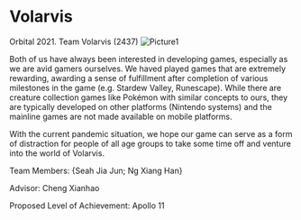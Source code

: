 # Volarvis
Orbital 2021. Team Volarvis (2437)
![Picture1](https://user-images.githubusercontent.com/77622894/120157655-d4850d00-c225-11eb-8780-81f1ea92a8f1.png)

Both of us have always been interested in developing games, especially as we are avid gamers ourselves. We haved played games that are extremely rewarding, awarding a sense of fulfillment after completion of various milestones in the game (e.g. Stardew Valley, Runescape). While there are creature collection games like Pokémon with similar concepts to ours, they are typically developed on other platforms (Nintendo systems) and the mainline games are not made available on mobile platforms.

With the current pandemic situation, we hope our game can serve as a form of distraction for people of all age groups to take some time off and venture into the world of Volarvis.

Team Members: {Seah Jia Jun; Ng Xiang Han}

Advisor: Cheng Xianhao

Proposed Level of Achievement: Apollo 11
